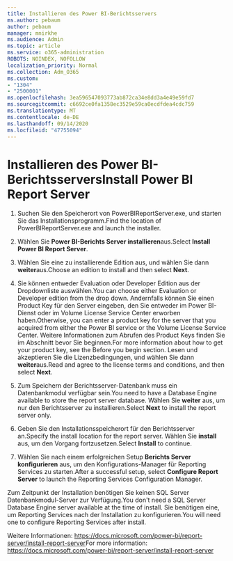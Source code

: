 ```yaml
---
title: Installieren des Power BI-Berichtsservers
ms.author: pebaum
author: pebaum
manager: mnirkhe
ms.audience: Admin
ms.topic: article
ms.service: o365-administration
ROBOTS: NOINDEX, NOFOLLOW
localization_priority: Normal
ms.collection: Adm_O365
ms.custom:
- "1304"
- "2500001"
ms.openlocfilehash: 3ea596547093773ab872ca34e8dd3a4e49e59fd7
ms.sourcegitcommit: c6692ce0fa1358ec3529e59ca0ecdfdea4cdc759
ms.translationtype: MT
ms.contentlocale: de-DE
ms.lasthandoff: 09/14/2020
ms.locfileid: "47755094"
---
```

# <a name="install-power-bi-report-server"></a><span data-ttu-id="ccddd-102">Installieren des Power BI-Berichtsservers</span><span class="sxs-lookup"><span data-stu-id="ccddd-102">Install Power BI Report Server</span></span>

1. <span data-ttu-id="ccddd-103">Suchen Sie den Speicherort von PowerBIReportServer.exe, und starten Sie das Installationsprogramm.</span><span class="sxs-lookup"><span data-stu-id="ccddd-103">Find the location of PowerBIReportServer.exe and launch the installer.</span></span>

2. <span data-ttu-id="ccddd-104">Wählen Sie **Power BI-Berichts Server installieren**aus.</span><span class="sxs-lookup"><span data-stu-id="ccddd-104">Select **Install Power BI Report Server**.</span></span>

3. <span data-ttu-id="ccddd-105">Wählen Sie eine zu installierende Edition aus, und wählen Sie dann **weiter**aus.</span><span class="sxs-lookup"><span data-stu-id="ccddd-105">Choose an edition to install and then select **Next**.</span></span>

4. <span data-ttu-id="ccddd-106">Sie können entweder Evaluation oder Developer Edition aus der Dropdownliste auswählen.</span><span class="sxs-lookup"><span data-stu-id="ccddd-106">You can choose either Evaluation or Developer edition from the drop down.</span></span>  <span data-ttu-id="ccddd-107">Andernfalls können Sie einen Product Key für den Server eingeben, den Sie entweder im Power BI-Dienst oder im Volume License Service Center erworben haben.</span><span class="sxs-lookup"><span data-stu-id="ccddd-107">Otherwise, you can enter a product key for the server that you acquired from either the Power BI service or the Volume License Service Center.</span></span> <span data-ttu-id="ccddd-108">Weitere Informationen zum Abrufen des Product Keys finden Sie im Abschnitt bevor Sie beginnen.</span><span class="sxs-lookup"><span data-stu-id="ccddd-108">For more information about how to get your product key, see the Before you begin section.</span></span> <span data-ttu-id="ccddd-109">Lesen und akzeptieren Sie die Lizenzbedingungen, und wählen Sie dann **weiter**aus.</span><span class="sxs-lookup"><span data-stu-id="ccddd-109">Read and agree to the license terms and conditions, and then select **Next**.</span></span>

5. <span data-ttu-id="ccddd-110">Zum Speichern der Berichtsserver-Datenbank muss ein Datenbankmodul verfügbar sein.</span><span class="sxs-lookup"><span data-stu-id="ccddd-110">You need to have a Database Engine available to store the report server database.</span></span> <span data-ttu-id="ccddd-111">Wählen Sie **weiter** aus, um nur den Berichtsserver zu installieren.</span><span class="sxs-lookup"><span data-stu-id="ccddd-111">Select **Next** to install the report server only.</span></span>

6. <span data-ttu-id="ccddd-112">Geben Sie den Installationsspeicherort für den Berichtsserver an.</span><span class="sxs-lookup"><span data-stu-id="ccddd-112">Specify the install location for the report server.</span></span> <span data-ttu-id="ccddd-113">Wählen Sie **install** aus, um den Vorgang fortzusetzen.</span><span class="sxs-lookup"><span data-stu-id="ccddd-113">Select **Install** to continue.</span></span>

7. <span data-ttu-id="ccddd-114">Wählen Sie nach einem erfolgreichen Setup **Berichts Server konfigurieren** aus, um den Konfigurations-Manager für Reporting Services zu starten.</span><span class="sxs-lookup"><span data-stu-id="ccddd-114">After a successful setup, select **Configure Report Server** to launch the Reporting Services Configuration Manager.</span></span>

<span data-ttu-id="ccddd-115">Zum Zeitpunkt der Installation benötigen Sie keinen SQL Server Datenbankmodul-Server zur Verfügung.</span><span class="sxs-lookup"><span data-stu-id="ccddd-115">You don't need a SQL Server Database Engine server available at the time of install.</span></span> <span data-ttu-id="ccddd-116">Sie benötigen eine, um Reporting Services nach der Installation zu konfigurieren.</span><span class="sxs-lookup"><span data-stu-id="ccddd-116">You will need one to configure Reporting Services after install.</span></span>

<span data-ttu-id="ccddd-117">Weitere Informationen: https://docs.microsoft.com/power-bi/report-server/install-report-server</span><span class="sxs-lookup"><span data-stu-id="ccddd-117">For more information: https://docs.microsoft.com/power-bi/report-server/install-report-server</span></span>
